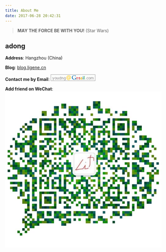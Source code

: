```yaml
---
title: About Me
date: 2017-06-28 20:42:31
---
```


> **MAY THE FORCE BE WITH YOU!** (Star Wars)

## adong

**Address**: Hangzhou (China)

**Blog**: [blog.ligene.cn](http://blog.ligene.cn)

**Contact me by Email**: ![](gmail.png)

**Add friend on WeChat**: ![](wechat_friend.jpg)
